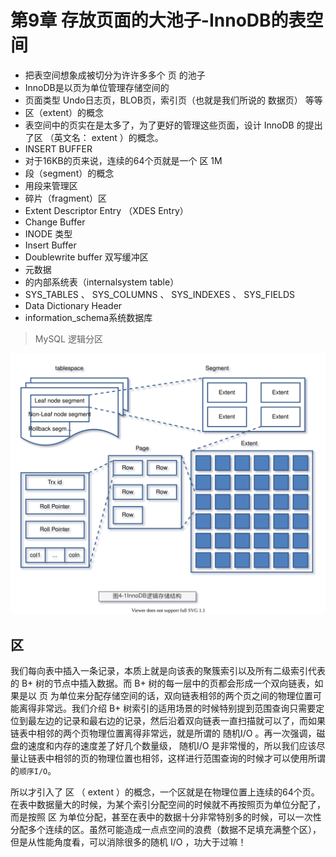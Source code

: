 # 第9章 存放页面的大池子-InnoDB的表空间

- 把表空间想象成被切分为许许多多个 页 的池子
- InnoDB是以页为单位管理存储空间的
- 页面类型 Undo日志页，BLOB页，索引页（也就是我们所说的 数据页） 等等
- 区（extent）的概念
- 表空间中的页实在是太多了，为了更好的管理这些页面，设计 InnoDB 的提出了区 （英文名： extent ）的概念。
- INSERT BUFFER
- 对于16KB的页来说，连续的64个页就是一个 区 1M
- 段（segment）的概念
- 用段来管理区
- 碎片（fragment）区
- Extent Descriptor Entry （XDES Entry）
- Change Buffer
- INODE 类型
- Insert Buffer
- Doublewrite buffer 双写缓冲区
- 元数据
- 的内部系统表（internalsystem table）
- SYS_TABLES 、 SYS_COLUMNS 、 SYS_INDEXES 、 SYS_FIELDS
- Data Dictionary Header
- information_schema系统数据库

> MySQL 逻辑分区

![mysql-innodb-chapter-04-01.drawio.svg](./images/mysql-innodb-chapter-04-01.drawio.svg)

## 区

我们每向表中插入一条记录，本质上就是向该表的聚簇索引以及所有二级索引代表的 B+ 树的节点中插入数据。而 B+ 树的每一层中的页都会形成一个双向链表，如果是以 页 为单位来分配存储空间的话，双向链表相邻的两个页之间的物理位置可能离得非常远。我们介绍 B+ 树索引的适用场景的时候特别提到范围查询只需要定位到最左边的记录和最右边的记录，然后沿着双向链表一直扫描就可以了，而如果链表中相邻的两个页物理位置离得非常远，就是所谓的 随机I/O 。再一次强调，磁盘的速度和内存的速度差了好几个数量级， 随机I/O 是非常慢的，所以我们应该尽量让链表中相邻的页的物理位置也相邻，这样进行范围查询的时候才可以使用所谓的`顺序I/O`。

所以才引入了 区 （ extent ）的概念，一个区就是在物理位置上连续的64个页。在表中数据量大的时候，为某个索引分配空间的时候就不再按照页为单位分配了，而是按照 区 为单位分配，甚至在表中的数据十分非常特别多的时候，可以一次性分配多个连续的区。虽然可能造成一点点空间的浪费（数据不足填充满整个区），但是从性能角度看，可以消除很多的随机 I/O ，功大于过嘛！
